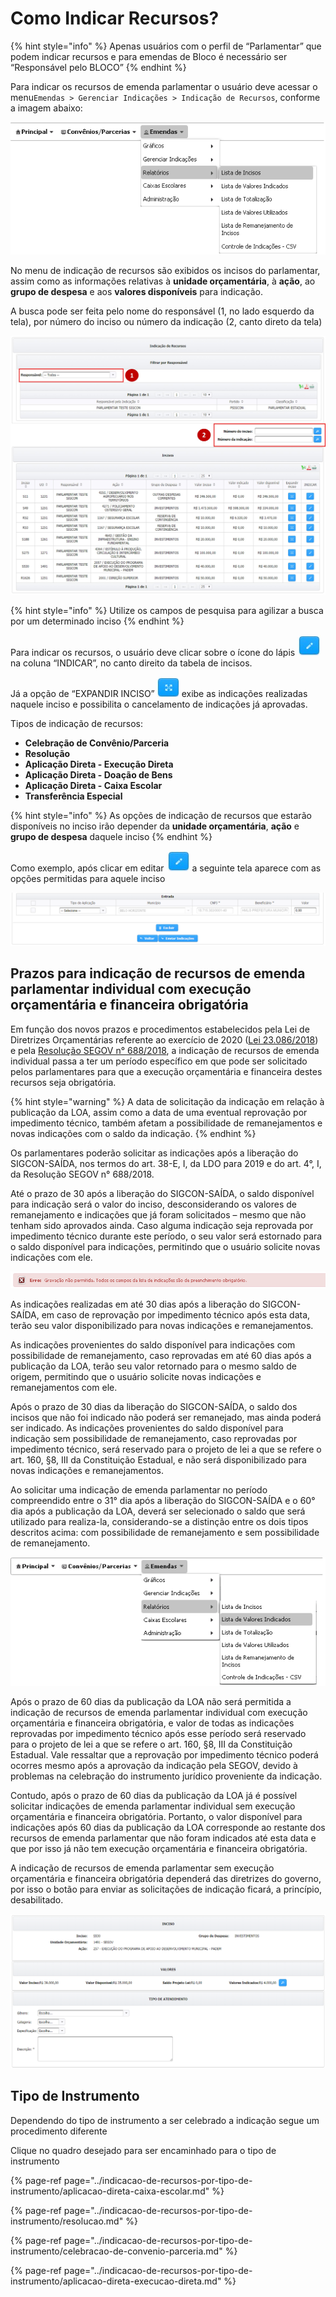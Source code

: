 # Como Indicar Recursos?

{% hint style="info" %}
Apenas usuários com o perfil de “Parlamentar” que podem indicar recursos e para emendas de Bloco é necessário ser “Responsável pelo BLOCO”
{% endhint %}

Para indicar os recursos de emenda parlamentar o usuário deve acessar o menu`Emendas > Gerenciar Indicações > Indicação de Recursos`, conforme a imagem abaixo:

![](../../.gitbook/assets/0%20%287%29.png)

No menu de indicação de recursos são exibidos os incisos do parlamentar, assim como as informações relativas à **unidade orçamentária**, à **ação**, ao **grupo de despesa** e aos **valores disponíveis** para indicação. 

A busca pode ser feita pelo nome do responsável \(1, no lado esquerdo da tela\), por número do inciso ou número da indicação \(2, canto direto da tela\)  

![](../../.gitbook/assets/manual_parlamentares_indicacao_tela-de-indicacao%20%281%29.jpg)

{% hint style="info" %}
Utilize os campos de pesquisa para agilizar a busca por um determinado inciso
{% endhint %}

Para indicar os recursos, o usuário deve clicar sobre o ícone do lápis ![](../../.gitbook/assets/icone_lapis.jpg) na coluna “INDICAR”, no canto direito da tabela de incisos. 

Já a opção de “EXPANDIR INCISO” ![](../../.gitbook/assets/icone_expandir.jpg) exibe as indicações realizadas naquele inciso e possibilita o cancelamento de indicações já aprovadas.

Tipos de indicação de recursos: 

* **Celebração de Convênio/Parceria** 
* **Resolução**
* **Aplicação Direta - Execução Direta**
* **Aplicação Direta - Doação de Bens**
* **Aplicação Direta - Caixa Escolar**
* **Transferência Especial**

{% hint style="info" %}
As opções de indicação de recursos que estarão disponíveis no inciso irão depender da **unidade orçamentária**, **ação** e **grupo de despesa** daquele inciso
{% endhint %}

Como exemplo, após clicar em editar ![](../../.gitbook/assets/icone_lapis.jpg) a seguinte tela aparece com as opções permitidas para aquele inciso

![](../../.gitbook/assets/2%20%2811%29.png)

## Prazos para indicação de recursos de emenda parlamentar individual com execução orçamentária e financeira obrigatória

Em função dos novos prazos e procedimentos estabelecidos pela Lei de Diretrizes Orçamentárias referente ao exercício de 2020 \([Lei 23.086/2018](https://www.almg.gov.br/consulte/legislacao/completa/completa.html?ano=2018&num=23086&tipo=LEI)\) e pela [Resolução SEGOV n° 688/2018](http://www.sigconsaida.mg.gov.br/images/resolucoes/resolucao_segov_688_2018_12_28.pdf), a indicação de recursos de emenda individual passa a ter um período específico em que pode ser solicitado pelos parlamentares para que a execução orçamentária e financeira destes recursos seja obrigatória. 

{% hint style="warning" %}
A data de solicitação da indicação em relação à publicação da LOA, assim como a data de uma eventual reprovação por impedimento técnico, também afetam a possibilidade de remanejamentos e novas indicações com o saldo da indicação.
{% endhint %}

Os parlamentares poderão solicitar as indicações após a liberação do SIGCON-SAÍDA, nos termos do art. 38-E, I, da LDO para 2019 e do art. 4°, I, da Resolução SEGOV n° 688/2018. 

Até o prazo de 30 após a liberação do SIGCON-SAÍDA, o saldo disponível para indicação será o valor do inciso, desconsiderando os valores de remanejamento e indicações que já foram solicitados – mesmo que não tenham sido aprovados ainda. Caso alguma indicação seja reprovada por impedimento técnico durante este período, o seu valor será estornado para o saldo disponível para indicações, permitindo que o usuário solicite novas indicações com ele.

![](../../.gitbook/assets/3%20%2810%29.png)

As indicações realizadas em até 30 dias após a liberação do SIGCON-SAÍDA, em caso de reprovação por impedimento técnico após esta data, terão seu valor disponibilizado para novas indicações e remanejamentos.

 As indicações provenientes do saldo disponível para indicações com possibilidade de remanejamento, caso reprovadas em até 60 dias após a publicação da LOA, terão seu valor retornado para o mesmo saldo de origem, permitindo que o usuário solicite novas indicações e remanejamentos com ele.

Após o prazo de 30 dias da liberação do SIGCON-SAÍDA, o saldo dos incisos que não foi indicado não poderá ser remanejado, mas ainda poderá ser indicado. As indicações provenientes do saldo disponível para indicação sem possibilidade de remanejamento, caso reprovadas por impedimento técnico, será reservado para o projeto de lei a que se refere o art. 160, §8, III da Constituição Estadual, e não será disponibilizado para novas indicações e remanejamentos.

Ao solicitar uma indicação de emenda parlamentar no período compreendido entre o 31° dia após a liberação do SIGCON-SAÍDA e o 60° dia após a publicação da LOA, deverá ser selecionado o saldo que será utilizado para realiza-la, considerando-se a distinção entre os dois tipos descritos acima: com possibilidade de remanejamento e sem possibilidade de remanejamento.

![](../../.gitbook/assets/4%20%283%29.png)

Após o prazo de 60 dias da publicação da LOA não será permitida a indicação de recursos de emenda parlamentar individual com execução orçamentária e financeira obrigatória, e valor de todas as indicações reprovadas por impedimento técnico após esse período será reservado para o projeto de lei a que se refere o art. 160, §8, III da Constituição Estadual. Vale ressaltar que a reprovação por impedimento técnico poderá ocorres mesmo após a aprovação da indicação pela SEGOV, devido à problemas na celebração do instrumento jurídico proveniente da indicação.

Contudo, após o prazo de 60 dias da publicação da LOA já é possível solicitar indicações de emenda parlamentar individual sem execução orçamentária e financeira obrigatória. Portanto, o valor disponível para indicações após 60 dias da publicação da LOA corresponde ao restante dos recursos de emenda parlamentar que não foram indicados até esta data e que por isso já não tem execução orçamentária e financeira obrigatória.

A indicação de recursos de emenda parlamentar sem execução orçamentária e financeira obrigatória dependerá das diretrizes do governo, por isso o botão para enviar as solicitações de indicação ficará, a princípio, desabilitado.

![](../../.gitbook/assets/5%20%282%29.png)

## Tipo de Instrumento

Dependendo do tipo de instrumento a ser celebrado a indicação segue um procedimento diferente

Clique no quadro desejado para ser encaminhado para o tipo de instrumento

{% page-ref page="../indicacao-de-recursos-por-tipo-de-instrumento/aplicacao-direta-caixa-escolar.md" %}

{% page-ref page="../indicacao-de-recursos-por-tipo-de-instrumento/resolucao.md" %}

{% page-ref page="../indicacao-de-recursos-por-tipo-de-instrumento/celebracao-de-convenio-parceria.md" %}

{% page-ref page="../indicacao-de-recursos-por-tipo-de-instrumento/aplicacao-direta-execucao-direta.md" %}



